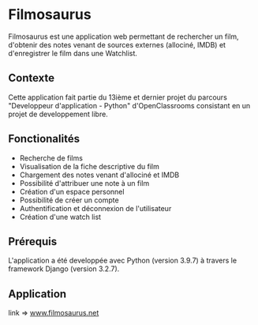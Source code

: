 # Filmosaurus
Filmosaurus est une application web permettant de rechercher un film, d'obtenir des notes venant de sources externes (allociné, IMDB) et d'enregistrer le film dans une Watchlist.

## Contexte
Cette application fait partie du 13ième et dernier projet du parcours "Developpeur d'application - Python" d'OpenClassrooms consistant en un projet de developpement libre.

## Fonctionalités
- Recherche de films<br>
- Visualisation de la fiche descriptive du film<br>
- Chargement des notes venant d'allociné et IMDB<br>
- Possibilité d'attribuer une note à un film<br>
- Création d'un espace personnel<br>
- Possibilité de créer un compte<br>
- Authentification et déconnexion de l'utilisateur<br>
- Création d'une watch list<br>

## Prérequis
L'application a été developpée avec Python (version 3.9.7) à travers le framework Django (version 3.2.7).

## Application
link => www.filmosaurus.net